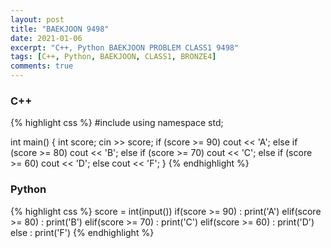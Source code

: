 ```yaml
---
layout: post
title: "BAEKJOON 9498"
date: 2021-01-06
excerpt: "C++, Python BAEKJOON PROBLEM CLASS1 9498"
tags: [C++, Python, BAEKJOON, CLASS1, BRONZE4]
comments: true
---
```


### C++
{% highlight css %}
#include <iostream>
using namespace std;

int main()
{
	int score;
	cin >> score;
	if (score >= 90) cout << 'A';
	else if (score >= 80) cout << 'B';
	else if (score >= 70) cout << 'C';
	else if (score >= 60) cout << 'D';
	else cout << 'F';
}
{% endhighlight %}
### Python
{% highlight css %}
score = int(input())
if(score >= 90) : print('A')
elif(score >= 80) : print('B')
elif(score >= 70) : print('C')
elif(score >= 60) : print('D')
else : print('F')
{% endhighlight %}